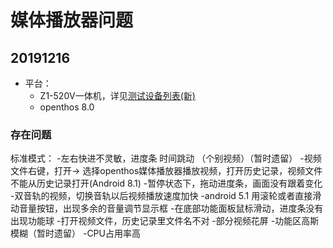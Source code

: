 # 媒体播放器问题

## 20191216

- 平台：
   - Z1-520V一体机，详见[测试设备列表(新)](https://github.com/openthos/app-testing-results/blob/master/list/%E6%B5%8B%E8%AF%95%E8%AE%BE%E5%A4%87%E5%88%97%E8%A1%A8%E6%96%B0.md)
   - openthos 8.0

### 存在问题
标准模式：
-左右快进不灵敏，进度条 时间跳动 （个别视频）（暂时遗留）
-视频文件右键，打开-> 选择openthos媒体播放器播放视频，打开历史记录，视频文件不能从历史记录打开(Android 8.1)
-暂停状态下，拖动进度条，画面没有跟着变化 
-双音轨的视频，切换音轨以后视频播放速度加快
-android 5.1 用滚轮或者直接滑动音量按钮，出现多余的音量调节显示框
-在底部功能面板鼠标滑动，进度条没有出现功能球
-打开视频文件，历史记录里文件名不对
-部分视频花屏
-功能区高斯模糊（暂时遗留）
-CPU占用率高
